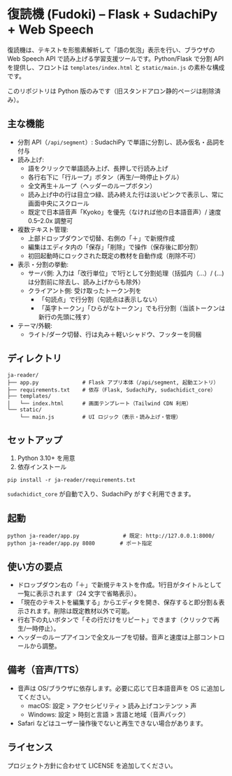 # 復読機 (Fudoki) – Flask + SudachiPy + Web Speech

復読機は、テキストを形態素解析して「語の気泡」表示を行い、ブラウザの Web Speech API で読み上げる学習支援ツールです。Python/Flask で分割 API を提供し、フロントは `templates/index.html` と `static/main.js` の素朴な構成です。

このリポジトリは Python 版のみです（旧スタンドアロン静的ページは削除済み）。

## 主な機能
- 分割 API（`/api/segment`）: SudachiPy で単語に分割し、読み仮名・品詞を付与
- 読み上げ:
  - 語をクリックで単語読み上げ、長押しで行読み上げ
  - 各行右下に「行ループ」ボタン（再生/一時停止トグル）
  - 全文再生＋ループ（ヘッダーのループボタン）
  - 読み上げ中の行は目立つ緑、読み終えた行は淡いピンクで表示し、常に画面中央にスクロール
  - 既定で日本語音声「Kyoko」を優先（なければ他の日本語音声）/ 速度 0.5–2.0x 調整可
- 複数テキスト管理:
  - 上部ドロップダウンで切替、右側の「＋」で新規作成
  - 編集はエディタ内の「保存」「削除」で操作（保存後に即分割）
  - 初回起動時にロックされた既定の教材を自動作成（削除不可）
- 表示・分割の挙動:
  - サーバ側: 入力は「改行単位」で1行として分割処理（括弧内（…）/ (...) は分割前に除去し、読み上げからも除外）
  - クライアント側: 受け取ったトークン列を
    - 「句読点」で行分割（句読点は表示しない）
    - 「英字トークン」「ひらがなトークン」でも行分割（当該トークンは新行の先頭に残す）
- テーマ/外観:
  - ライト/ダーク切替、行は丸み＋軽いシャドウ、フッターを同梱

## ディレクトリ
```
ja-reader/
├── app.py              # Flask アプリ本体（/api/segment, 起動エントリ）
├── requirements.txt    # 依存（Flask, SudachiPy, sudachidict_core）
├── templates/
│   └── index.html      # 画面テンプレート（Tailwind CDN 利用）
└── static/
    └── main.js         # UI ロジック（表示・読み上げ・管理）
```

## セットアップ
1. Python 3.10+ を用意
2. 依存インストール
```
pip install -r ja-reader/requirements.txt
```
`sudachidict_core` が自動で入り、SudachiPy がすぐ利用できます。

## 起動
```
python ja-reader/app.py              # 既定: http://127.0.0.1:8000/
python ja-reader/app.py 8080        # ポート指定
```

## 使い方の要点
- ドロップダウン右の「＋」で新規テキストを作成。1行目がタイトルとして一覧に表示されます（24 文字で省略表示）。
- 「現在のテキストを編集する」からエディタを開き、保存すると即分割＆表示されます。削除は既定教材以外で可能。
- 行右下の丸いボタンで「その行だけをリピート」できます（クリックで再生/一時停止）。
- ヘッダーのループアイコンで全文ループを切替。音声と速度は上部コントロールから調整。

## 備考（音声/TTS）
- 音声は OS/ブラウザに依存します。必要に応じて日本語音声を OS に追加してください。
  - macOS: 設定 > アクセシビリティ > 読み上げコンテンツ > 声
  - Windows: 設定 > 時刻と言語 > 言語と地域（音声パック）
- Safari などはユーザー操作後でないと再生できない場合があります。

## ライセンス
プロジェクト方針に合わせて LICENSE を追加してください。

